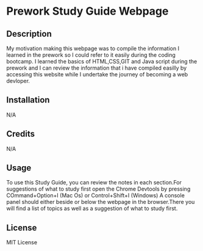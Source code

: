 # Prework Study Guide Webpage

## Description

My motivation making this webpage was to compile the information I learned in the prework so I could refer to it easily during the coding bootcamp. I learned the basics of HTML,CSS,GIT and Java script during the prework and I can review the information that i have compiled easilly by accessing this website while I undertake the journey of becoming a web devloper.

## Installation

N/A

## Credits

N/A

## Usage

To use this Study Guide, you can review the notes in each section.For suggestions of what to study first open the Chrome Devtools by pressing COmmand+Option+I 
(Mac Os) or Control+Shift+I (Windows) A console panel should either beside or below the webpage in the browser.There you will find a list of topics as well as a suggestion of what to study first.


## License

MIT License


